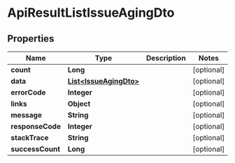 
# ApiResultListIssueAgingDto

## Properties
Name | Type | Description | Notes
------------ | ------------- | ------------- | -------------
**count** | **Long** |  |  [optional]
**data** | [**List&lt;IssueAgingDto&gt;**](IssueAgingDto.md) |  |  [optional]
**errorCode** | **Integer** |  |  [optional]
**links** | **Object** |  |  [optional]
**message** | **String** |  |  [optional]
**responseCode** | **Integer** |  |  [optional]
**stackTrace** | **String** |  |  [optional]
**successCount** | **Long** |  |  [optional]



